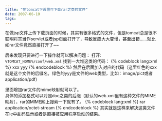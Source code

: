```yaml
---
title: "在tomcat下设置可下载rar之类的文件"
date: 2007-06-10
tags:
---
```


在做jsp文件上传下载页面的时候，其实有很多格式的文件，但是tomcat总是很不聪明将其当作servlet或者jsp页面打开了，导致反应大大变慢，甚至出错……就比如rar文件竟然直接打开了~~

后来发现只要进行一下操作就可以解决问题：
打开: `%TOMCAT_HOME%/conf/web.xml`
找到一大堆这类的代码：
{% codeblock lang:xml %}
<mime-mapping>
  <extension>xxx</extension>
  <mime-type>yyy</mime-type>
</mime-mapping>
{% endcodeblock %}
然后在后面加入对应的代码（这里红色的xxx就是这个文件的后缀名，绿色的yyy是文件的web类型，比如：image/pict或者application/pdf）

里面增加rar文件的mime映射就可以了。  
具体的添加格式可以对照doc之类的后缀（默认的web.xml里有这种文件的MIME映射），rar的MIME网上搜索一下就有了。
{% codeblock lang:xml %}
<mime-mapping>
  <extension>rar</extension>
  <mime-type>application/octet-stream</mime-type>
</mime-mapping>
{% endcodeblock %}
其实就是这样来解决这类文件在ie中乱码显示或者是直接被应用程序启动的结果。
